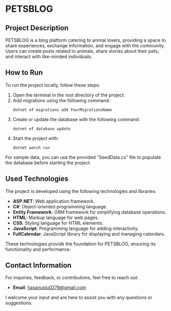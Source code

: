 # PETSBLOG

## Project Description
PETSBLOG is a blog platform catering to animal lovers, providing a space to share experiences, exchange information, and engage with the community. Users can create posts related to animals, share stories about their pets, and interact with like-minded individuals.

## How to Run
To run the project locally, follow these steps:

1. Open the terminal in the root directory of the project.
2. Add migrations using the following command:
    ```
    dotnet ef migrations add YourMigrationsName
    ```
3. Create or update the database with the following command:
    ```
    dotnet ef database update
    ```
4. Start the project with:
    ```
    dotnet watch run
    ```

For sample data, you can use the provided "SeedData.cs" file to populate the database before starting the project.

## Used Technologies

The project is developed using the following technologies and libraries:

- **ASP.NET**: Web application framework.
- **C#**: Object-oriented programming language.
- **Entity Framework**: ORM framework for simplifying database operations.
- **HTML**: Markup language for web pages.
- **CSS**: Styling language for HTML elements.
- **JavaScript**: Programming language for adding interactivity.
- **FullCalendar**: JavaScript library for displaying and managing calendars.

These technologies provide the foundation for PETSBLOG, ensuring its functionality and performance.

## Contact Information
For inquiries, feedback, or contributions, feel free to reach out:

- **Email**: [hasanuslu0278@gmail.com](mailto:hasanuslu0278@gmail.com)

I welcome your input and are here to assist you with any questions or suggestions.
